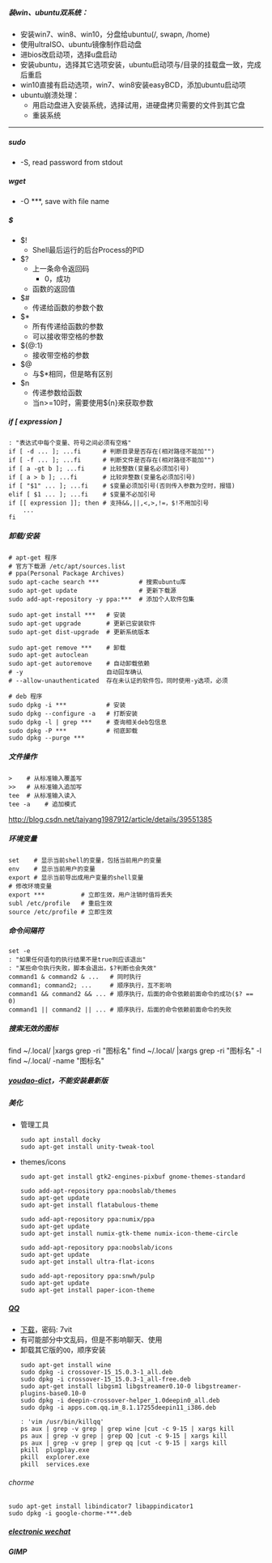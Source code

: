 ##### 装win、ubuntu双系统：
- 安装win7、win8、win10，分盘给ubuntu(/, swapn, /home)
- 使用ultraISO、ubuntu镜像制作启动盘
- 进bios改启动项，选择u盘启动
- 安装ubuntu，选择其它选项安装，ubuntu启动项与/目录的挂载盘一致，完成后重启
- win10直接有启动选项，win7、win8安装easyBCD，添加ubuntu启动项
- ubuntu崩溃处理：
    + 用启动盘进入安装系统，选择试用，进硬盘拷贝需要的文件到其它盘
    + 重装系统

---
##### sudo
- -S,  read password from stdout

##### wget
- -O ***, save with file name

##### $
- $!
    + Shell最后运行的后台Process的PID
- $?
    + 上一条命令返回码
        * 0，成功
    + 函数的返回值
- $#
    + 传递给函数的参数个数
- $*
    + 所有传递给函数的参数
    + 可以接收带空格的参数
- ${@:1}
    + 接收带空格的参数
- $@
    + 与$*相同，但是略有区别
- $n
    + 传递参数给函数
    + 当n>=10时，需要使用${n}来获取参数

##### if [ expression ]
```shell
: "表达式中每个变量、符号之间必须有空格"
if [ -d ... ]; ...fi      # 判断目录是否存在(相对路径不能加"")
if [ -f ... ]; ...fi      # 判断文件是否存在(相对路径不能加"")
if [ a -gt b ]; ...fi     # 比较整数(变量名必须加引号)
if [ a > b ]; ...fi       # 比较非整数(变量名必须加引号)
if [ "$1" ... ]; ...fi    # $变量必须加引号(否则传入参数为空时，报错)
elif [ $1 ... ]; ...fi    # $变量不必加引号
if [[ expression ]]; then # 支持&&,||,<,>,!=，$!不用加引号
    ...
fi
```

##### 卸载/安装
```shell
# apt-get 程序
# 官方下载源 /etc/apt/sources.list
# ppa(Personal Package Archives)
sudo apt-cache search ***           # 搜索ubuntu库
sudo apt-get update                 # 更新下载源
sudo add-apt-repository -y ppa:***  # 添加个人软件包集

sudo apt-get install ***   # 安装
sudo apt-get upgrade       # 更新已安装软件
sudo apt-get dist-upgrade  # 更新系统版本

sudo apt-get remove ***    # 卸载
sudo apt-get autoclean
sudo apt-get autoremove    # 自动卸载依赖
# -y                       自动回车确认
# --allow-unauthenticated  存在未认证的软件包，同时使用-y选项，必须

# deb 程序
sudo dpkg -i ***           # 安装
sudo dpkg --configure -a   # 打断安装
sudo dpkg -l | grep ***    # 查询相关deb包信息
sudo dpkg -P ***           # 彻底卸载
sudo dpkg --purge ***
```

##### 文件操作
```shell
>    # 从标准输入覆盖写
>>   # 从标准输入追加写
tee  # 从标准输入读入
tee -a    # 追加模式
```

http://blog.csdn.net/taiyang1987912/article/details/39551385

##### 环境变量
```shell
set    # 显示当前shell的变量，包括当前用户的变量
env    # 显示当前用户的变量
export # 显示当前导出成用户变量的shell变量
# 修改环境变量
export ***          # 立即生效，用户注销时值将丢失
subl /etc/profile   # 重启生效
source /etc/profile # 立即生效
```

##### 命令间隔符
```shell
set -e
: "如果任何语句的执行结果不是true则应该退出"
: "某些命令执行失败，脚本会退出，$?判断也会失效"
command1 & command2 & ...   # 同时执行
command1; command2; ...     # 顺序执行，互不影响
command1 && command2 && ... # 顺序执行，后面的命令依赖前面命令的成功($? == 0)
command1 || command2 || ... # 顺序执行，后面的命令依赖前面命令的失败
```

##### 搜索无效的图标
find ~/.local/ |xargs grep -ri "图标名"
find ~/.local/ |xargs grep -ri "图标名" -l
find ~/.local/ -name "图标名"


##### [youdao-dict](http://codown.youdao.com/cidian/linux/youdao-dict_1.0.2~ubuntu_amd64.deb)，不能安装最新版

##### 美化
- 管理工具
    ```shell
    sudo apt install docky
    sudo apt-get install unity-tweak-tool
    ```
- themes/icons
    ```shell
    sudo apt-get install gtk2-engines-pixbuf gnome-themes-standard

    sudo add-apt-repository ppa:noobslab/themes
    sudo apt-get update
    sudo apt-get install flatabulous-theme

    sudo add-apt-repository ppa:numix/ppa
    sudo apt-get update
    sudo apt-get install numix-gtk-theme numix-icon-theme-circle

    sudo add-apt-repository ppa:noobslab/icons
    sudo apt-get update
    sudo apt-get install ultra-flat-icons

    sudo add-apt-repository ppa:snwh/pulp
    sudo apt-get update
    sudo apt-get install paper-icon-theme
    ```

##### [QQ](http://blog.csdn.net/ysy950803/article/details/52958538)
- [下载](https://pan.baidu.com/s/1kV0u7Nh)，密码: 7vit
- 有可能部分中文乱码，但是不影响聊天、使用
- 卸载其它版的`QQ`，顺序安装
    ```shell
    sudo apt-get install wine
    sudo dpkg -i crossover-15_15.0.3-1_all.deb
    sudo dpkg -i crossover-15_15.0.3-1_all-free.deb
    sudo apt-get install libgsm1 libgstreamer0.10-0 libgstreamer-plugins-base0.10-0
    sudo dpkg -i deepin-crossover-helper_1.0deepin0_all.deb
    sudo dpkg -i apps.com.qq.im_8.1.17255deepin11_i386.deb

    : 'vim /usr/bin/killqq'
    ps aux | grep -v grep | grep wine |cut -c 9-15 | xargs kill
    ps aux | grep -v grep | grep QQ |cut -c 9-15 | xargs kill
    ps aux | grep -v grep | grep qq |cut -c 9-15 | xargs kill
    pkill  plugplay.exe
    pkill  explorer.exe
    pkill  services.exe
    ```

###### chorme
```shell
sudo apt-get install libindicator7 libappindicator1
sudo dpkg -i google-chorme-***.deb
```

##### [electronic wechat](http://github.com/geeeeeeeeek/electronic-wechat)
##### GIMP